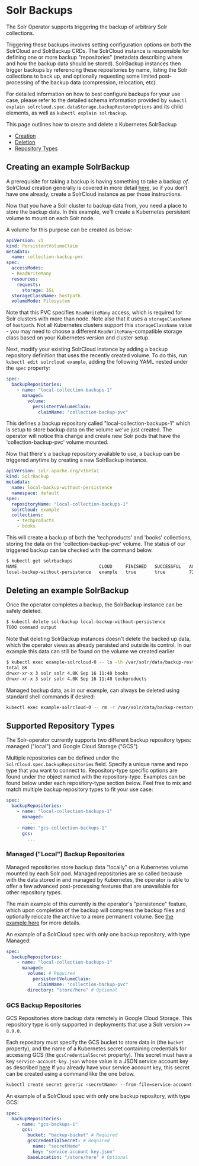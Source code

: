 # Solr Backups

The Solr Operator supports triggering the backup of arbitrary Solr collections.

Triggering these backups involves setting configuration options on both the SolrCloud and SolrBackup CRDs.
The SolrCloud instance is responsible for defining one or more backup "repositories" (metadata describing where and how the backup data should be stored).
SolrBackup instances then trigger backups by referencing these repositories by name, listing the Solr collections to back up, and optionally requesting some limited post-processing of the backup data (compression, relocation, etc).

For detailed information on how to best configure backups for your use case, please refer to the detailed schema information provided by `kubectl explain solrcloud.spec.dataStorage.backupRestoreOptions` and its child elements, as well as `kubectl explain solrbackup`.

This page outlines how to create and delete a Kubernetes SolrBackup

- [Creation](#creating-an-example-solrbackup)
- [Deletion](#deleting-an-example-solrbackup)
- [Repository Types](#supported-repository-types)

## Creating an example SolrBackup

A prerequisite for taking a backup is having something to take a backup _of_.
SolrCloud creation generally is covered in more detail [here](../solr-cloud/README.md), so if you don't have one already, create a SolrCloud instance as per those instructions.

Now that you have a Solr cluster to backup data from, you need a place to store the backup data.
In this example, we'll create a Kubernetes persistent volume to mount on each Solr node.

A volume for this purpose can be created as below:

```yaml
apiVersion: v1
kind: PersistentVolumeClaim
metadata:
  name: collection-backup-pvc
spec:
  accessModes:
  - ReadWriteMany
  resources:
    requests:
      storage: 1Gi 
  storageClassName: hostpath
  volumeMode: Filesystem
```

Note that this PVC specifies `ReadWriteMany` access, which is required for Solr clusters with more than node.
Note also that it uses a `storageClassName` of `hostpath`.
Not all Kubernetes clusters support this `storageClassName` value - you may need to choose a different `ReadWriteMany`-compatible storage class based on your Kubernetes version and cluster setup.

Next, modify your existing SolrCloud instance by adding a backup repository definition that uses the recently created volume.
To do this, run `kubectl edit solrcloud example`, adding the following YAML nested under the `spec` property:

```yaml
spec:
  backupRepositories:
    - name: "local-collection-backups-1"
      managed:
        volume:
          persistentVolumeClaim:
            claimName: "collection-backup-pvc"
```

This defines a backup repository called "local-collection-backups-1" which is setup to store backup data on the volume we've just created.
The operator will notice this change and create new Solr pods that have the 'collection-backup-pvc' volume mounted.

Now that there's a backup repository available to use, a backup can be triggered anytime by creating a new SolrBackup instance.

```yaml
apiVersion: solr.apache.org/v1beta1
kind: SolrBackup
metadata:
  name: local-backup-without-persistence
  namespace: default
spec:
  repositoryName: "local-collection-backups-1"
  solrCloud: example
  collections:
    - techproducts
    - books
```

This will create a backup of both the 'techproducts' and 'books' collections, storing the data on the 'collection-backup-pvc' volume.
The status of our triggered backup can be checked with the command below.

```bash
$ kubectl get solrbackups
NAME                               CLOUD     FINISHED   SUCCESSFUL   AGE
local-backup-without-persistence   example   true       true         72s
```

## Deleting an example SolrBackup

Once the operator completes a backup, the SolrBackup instance can be safely deleted.

```bash
$ kubectl delete solrbackup local-backup-without-persistence
TODO command output
```

Note that deleting SolrBackup instances doesn't delete the backed up data, which the operator views as already persisted and outside its control.
In our example this data can still be found on the volume we created earlier

```bash
$ kubectl exec example-solrcloud-0 -- ls -lh /var/solr/data/backup-restore-managed-local-collection-backups-1/backups/local-backup-without-persistence
total 8K
drwxr-xr-x 3 solr solr 4.0K Sep 16 11:48 books
drwxr-xr-x 3 solr solr 4.0K Sep 16 11:48 techproducts
```

Managed backup data, as in our example, can always be deleted using standard shell commands if desired:

```bash
kubectl exec example-solrcloud-0 -- rm -r /var/solr/data/backup-restore-managed-local-collection-backups-1/backups/local-backup-without-persistence
```

## Supported Repository Types

The Solr-operator currently supports two different backup repository types: managed ("local") and Google Cloud Storage ("GCS")

Multiple repositories can be defined under the `SolrCloud.spec.backupRepositories` field.
Specify a unique name and repo type that you want to connect to.
Repository-type specific options are found under the object named with the repository-type.
Examples can be found below under each repository-type section below.
Feel free to mix and match multiple backup repository types to fit your use case:

```yaml
spec:
  backupRepositories:
    - name: "local-collection-backups-1"
      managed:
        ...
    - name: "gcs-collection-backups-1"
      gcs:
        ...
```

### Managed ("Local") Backup Repositories

Managed repositories store backup data "locally" on a Kubernetes volume mounted by each Solr pod.
Managed repositories are so called because with the data stored in and managed by Kubernetes, the operator is able to offer a few advanced post-processing features that are unavailable for other repository types.

The main example of this currently is the operator's "persistence" feature, which upon completion of the backup will compress the backup files and optionally relocate the archive to a more permanent volume.  See [the example here](../../example/test_local_backup_with_persistence.yaml) for more details.

An example of a SolrCloud spec with only one backup repository, with type Managed:

```yaml
spec:
  backupRepositories:
    - name: "local-collection-backups-1"
      managed:
        volume: # Required
          persistentVolumeClaim:
            claimName: "collection-backup-pvc"
        directory: "store/here" # Optional
```

### GCS Backup Repositories

GCS Repositories store backup data remotely in Google Cloud Storage.
This repository type is only supported in deployments that use a Solr version >= `8.9.0`.

Each repository must specify the GCS bucket to store data in (the `bucket` property), and the name of a Kubernetes secret containing credentials for accessing GCS (the `gcsCredentialSecret` property).
This secret must have a key `service-account-key.json` whose value is a JSON service account key as described [here](https://cloud.google.com/iam/docs/creating-managing-service-account-keys)
If you already have your service account key, this secret can be created using a command like the one below.

```bash
kubectl create secret generic <secretName> --from-file=service-account-key.json=<path-to-service-account-key>
```

An example of a SolrCloud spec with only one backup repository, with type GCS:

```yaml
spec:
  backupRepositories:
    - name: "gcs-backups-1"
      gcs:
        bucket: "backup-bucket" # Required
        gcsCredentialSecret: # Required
          name: "secretName"
          key: "service-account-key.json"
        baseLocation: "/store/here" # Optional
```
